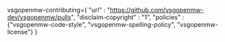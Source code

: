 vsgopenmw-contributing={
    "url" : "https://github.com/vsgopenmw-dev/vsgopenmw/pulls",
    "disclaim-copyright" : "1",
    "policies" : {"vsgopenmw-code-style", "vsgopenmw-spelling-policy", "vsgopenmw-license"}
}
